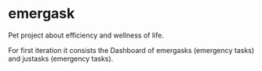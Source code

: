 # emergask
Pet project about efficiency and wellness of life.

For first iteration it consists the Dashboard of emergasks (emergency tasks) and justasks (emergency tasks).
